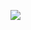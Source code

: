 ![](https://static.wikia.nocookie.net/kimetsu-no-yaiba/images/7/73/Kanao_attacking_Nezuko.png/revision/latest/scale-to-width-down/1000?cb=20230724215559)
